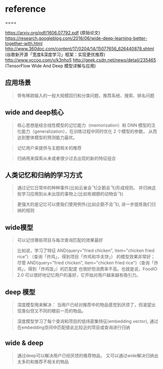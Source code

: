 # reference
====

https://arxiv.org/pdf/1606.07792.pdf  (原始论文)
https://research.googleblog.com/2016/06/wide-deep-learning-better-together-with.html
http://www.360doc.com/content/17/0204/14/15077656_626440878.shtml (谷歌新开源「宽度&深度学习」框架：实现更优推荐)
http://www.vccoo.com/v/k3nho5
http://geek.csdn.net/news/detail/235465 (TensorFlow Wide And Deep 模型详解与应用)

## 应用场景

> 带有稀疏输入的一般大规模回归和分类问题，推荐系统、搜索、排名问题

## wide and deep核心

> 核心思想是结合线性模型的记忆能力（memorization）和 DNN 模型的泛化能力（generalization），在训练过程中同时优化 2 个模型的参数，
从而达到整体模型的预测能力最优。

> 记忆用户来提供与主题相关的推荐

> 归纳用来探索从未或者很少过去出现的新的特征组合

## 人类记忆和归纳的学习方式

> 通过记忆日常中的种种事件(比如云雀会飞|企鹅会飞)形成规则， 并归纳这些学习应用到从未出现的事物上(比如有翅膀的动物会飞)

> 更强大的是记忆可以使我们使用例外(比如企鹅不会飞), 进一步提炼我们归纳的规则

## wide模型

> 可以记住哪些项目与每次查询匹配的效果最好

> 比如说，学习了特征 AND(query="fried chicken", item="chicken fried rice") （查询「炸鸡」，得到项目「炸鸡和华夫饼」）
的模型效果非常好；尽管  AND(query="fried chicken", item="chicken fried rice")（查询「炸鸡」，得到「炸鸡饭」）的匹配度
也很好但消费率不高。也就是说，FoodIO 2.0 可以很好地记忆用户的喜好，它开始对用户越来越有吸引力。

## deep 模型

> 深度模型用来解决： 当用户已经对推荐中的物品感觉到厌烦了，但渴望出现类似但又不同的眼前一亮的物品。

> 深度模型学习了每个查询和项目的低纬密集特征(embedding vector), 通过在embedding空间中匹配彼此比较近的项目或查询进行归纳

## wide & deep

> 通过deep可以解决用户已经厌烦的推荐物品， 又可以通过wide解决归纳出太多的和推荐不相关的物品
